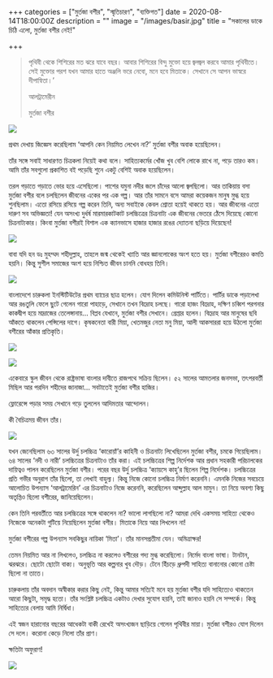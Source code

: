 +++
categories = ["মুর্তজা বশীর", "স্মৃতিচারণ", "ব্যক্তিগত"]
date = 2020-08-14T18:00:00Z
description = ""
image = "/images/basir.jpg"
title = "সকালের ডাকে চিঠি এলো, মুর্তজা বশীর নেই!"

+++
> পৃথিবী থেকে শিশিরের মত ঝরে যাবে বছর। আবার শিশিরের বিন্দু মুক্তো হয়ে জ্বলজ্বল করবে আমার পৃথিবীতে। সেই মুক্তোর পরশ যখন আমার হাতে অঞ্জলি ভরে নেবো, মনে হবে মিতাকে। সেখানে সে আপন ভাস্বরে দীপান্বিতা।’
>
> আলট্রামেরীন
>
> মুর্তজা বশীর

![](/images/img-1902.JPG)

প্রথম দেখায় জিজ্ঞেস করেছিলাম ‘আপনি কেন নিয়মিত লেখেন না?’ মুর্তজা বশীর অবাক হয়েছিলেন। 

তাঁর সঙ্গে সবাই সাধারণত চিত্রকলা নিয়েই কথা বলে। সাহিত্যকর্মের খোঁজ খুব বেশি লোকে রাখে না, পড়ে তারও কম। আমি তাঁর সবগুলো প্রকাশিত বই পড়েছি শুনে একটু বেশিই অবাক হয়েছিলেন। 

তরল গড়াতে গড়াতে ভোর হয়ে এসেছিলো। পাশের যমুনা নদীর জলে চাঁদের আলো জ্বলছিলো। আর তাকিয়ায় বসা মুর্তজা বশীর বলে চলছিলেন জীবনের একের পর এক গল্প। আর তাঁর সামনে বসে আমরা কয়েকজন মানুষ মুগ্ধ হয়ে শুনছিলাম। এতো রসিয়ে রসিয়ে গল্প করেন তিনি, অন্য সবাইকে কেবল শ্রোতা হয়েই থাকতে হয়। আর জীবনের এতো দারুণ সব অভিজ্ঞতা! যেন অসংখ্য দুর্ধর্ষ মারমারকাটকাট চলচ্চিত্রের চিত্রনাট্য এক জীবনের ভেতরে ঠেঁসে দিয়েছে কোনো চিত্রনাট্যকার। কিংবা মুর্তজা বশীরই বিশাল এক ক্যানভাসে হাজার হাজার রঙের দ্যোতনা ছড়িয়ে দিয়েছেন!

![](/images/mortaza_bashir-jpg-1.webp)

বাবা যদি হন ডঃ মুহম্মদ শহীদুল্লাহ, তাহলে জন্ম থেকেই খ্যাতি আর জ্ঞানলোকের অংশ হতে হয়। মুর্তজা বশীরেরও কমতি হয়নি। কিন্তু সুশীল সমাজের অংশ হয়ে নিশ্চিত জীবন চাননি বোধহয় তিনি। 

![](/images/murtaja_baseer_with_zainul_abedin.jpg)

বাংলাদেশে চারুকলা ইনস্টিটিউটের প্রথম ব্যাচের ছাত্র হলেন। যোগ দিলেন কমিউনিস্ট পার্টিতে। পার্টির ডাকে পড়ালেখা আর রঙতুলি ফেলে ছুটে গেলেন গারো পাহাড়ে, সেখানে তখন বিদ্রোহ চলছে। গারো হাজং বিদ্রোহ, দক্ষিণ চব্বিশ পরগনার কাকদ্বীপ হয়ে মাদ্রাজের তেলেঙ্গানায়... বিপ্লব যেখানে, মুর্তজা বশীর সেখানে। গ্রেপ্তার হলেন। বিদ্রোহ আর মানুষের ছবি আঁকতে থাকলেন পেন্সিলের দাগে। কৃষকনেতা বারী মিয়া, খেতমজুর নেতা মনু মিয়া, আলী আকসাররা হয়ে উঠলো মুর্তজা বশীরের আঁকার প্রতিকৃতি। 

![](/images/in_conversation_with_murtaja_baseer_02.jpg)

![](/images/2010-01-07__cul1.jpg)

একেবারে স্কুল জীবন থেকে রাষ্ট্রভাষা বাংলার দাবীতে রাজপথে সক্রিয় ছিলেন। ৫২ সালের আমতলার জনসভা, তৎপরবর্তী মিছিল আর পরদিন শহীদের জানাজা... সবটাতেই মুর্তজা বশীর হাজির।

ফ্লোরেন্সে পড়ার সময় সেখানে গড়ে তুললেন আদিমতার আন্দোলন। 

কী বৈচিত্রময় জীবন তাঁর। 

![](/images/images-12.jpg)

যখন জেনেছিলাম ৬৩ সালের উর্দু চলচ্চিত্র ‘কারোয়াঁ’র কাহিনী ও চিত্রনাট্য লিখেছিলেন মুর্তজা বশীর, চমকে গিয়েছিলাম। ৬৪ সালের ‘নদী ও নারী’ চলচ্চিত্রের চিত্রনাট্যও তাঁর করা। এই চলচ্চিত্রের শিল্প নির্দেশক আর প্রধান সহকারী পরিচালকের দায়িত্বও পালন করেছিলেন মুর্তজা বশীর। পরের বছর উর্দু চলচ্চিত্র ‘ক্যায়সে কাহু’র ছিলেন শিল্প নির্দেশক। চলচ্চিত্রের প্রতি গভীর অনুরাগ তাঁর ছিলো, তা লেখাই বাহুল্য। কিন্তু নিজে কোনো চলচ্চিত্র নির্মাণ করেননি। এমনকি নিজের সবচেয়ে আলোচিত উপন্যাস ‘আলট্রামেরিন’ এর চিত্রনাট্যও নিজে করেননি, করেছিলেন আব্দুল্লাহ আল মামুন। তা নিয়ে অবশ্য কিছু অতৃপ্তিও ছিলো বশীরের, জানিয়েছিলেন।

কেন তিনি পরবর্তীতে আর চলচ্চিত্রের সঙ্গে থাকলেন না? ভালো লাগছিলো না? আমরা দেখি একসময় সাহিত্য থেকেও নিজেকে অনেকটা গুটিয়ে নিয়েছিলেন মুর্তজা বশীর। মিতাকে নিয়ে আর লিখলেন না!

মুর্তজা বশীরের গল্প উপন্যাস সবকিছুর নায়িকা ‘মিতা’। তাঁর মানসপ্রতীমা যেন। অমিত্রাক্ষর!

তেমন নিয়মিত আর না লিখলেও, চলচ্চিত্র না করলেও বশীরের গদ্য মুগ্ধ করেছিলো। নির্মেদ বাংলা ভাষা। টানটান, ঝরঝরে। ছোটো ছোটো বাক্য। অনুভূতি আর কল্পনার খুব দৌড়। টেনে হিঁচড়ে ধ্রুপদী সাহিত্য বানানোর কোনো চেষ্টা ছিলো না তাতে। 

চারুকলায় তাঁর অবদান অস্বীকার করার কিছু নেই, কিন্তু আমার সত্যিই মনে হয় মুর্তজা বশীর যদি সাহিত্যেও থাকতেন আরো কিছুটা, সমৃদ্ধ হতো। তাঁর সংশ্লিষ্ট চলচ্চিত্র একটাও দেখার সুযোগ হয়নি, তাই জানাও হয়নি সে সম্পর্কে। কিন্তু সাহিত্যের বেলায় আমি নির্দ্বিধা। 

এই স্বজন হারানোর বছরের আধেকটা বাকী রেখেই অসংখ্যজন ছাড়িয়ে গেলেন পৃথিবীর মায়া। মুর্তজা বশীরও যোগ দিলেন সে দলে। করোনা কেড়ে নিলো তাঁর প্রাণ। 

ক্ষতিটা অফুরাণ!

![](/images/za-969-tif.jpg)